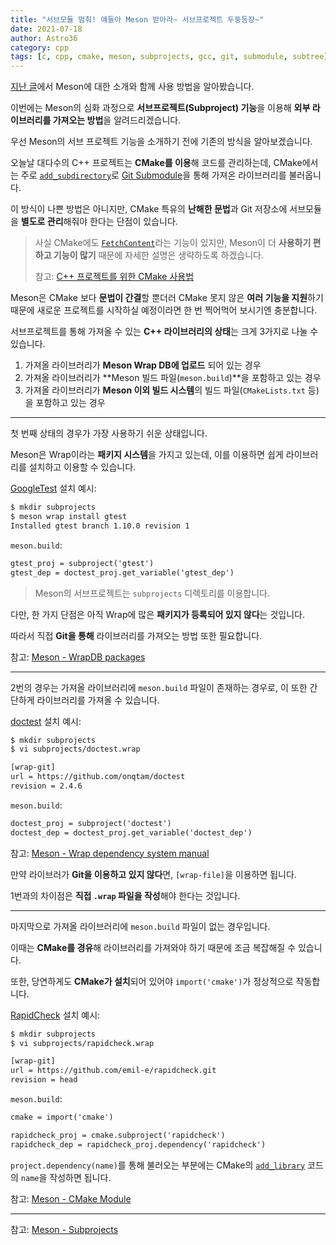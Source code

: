 ```yaml
---
title: "서브모듈 멈춰! 얘들아 Meson 받아라~ 서브프로젝트 두둥등장~"
date: 2021-07-18
author: Astro36
category: cpp
tags: [c, cpp, cmake, meson, subprojects, gcc, git, submodule, subtree]
---
```


[지난 글](https://int-i.github.io/cpp/2021-06-26/cpp-meson/)에서 Meson에 대한 소개와 함께 사용 방법을 알아봤습니다.

이번에는 Meson의 심화 과정으로 **서브프로젝트(Subproject) 기능**을 이용해 **외부 라이브러리를 가져오는 방법**을 알려드리겠습니다.

우선 Meson의 서브 프로젝트 기능을 소개하기 전에 기존의 방식을 알아보겠습니다.

오늘날 대다수의 C++ 프로젝트는 **CMake를 이용**해 코드를 관리하는데, CMake에서는 주로 [`add_subdirectory`](https://cmake.org/cmake/help/latest/command/add_subdirectory.html)로 [Git Submodule](https://git-scm.com/book/ko/v2/Git-%EB%8F%84%EA%B5%AC-%EC%84%9C%EB%B8%8C%EB%AA%A8%EB%93%88)을 통해 가져온 라이브러리를 불러옵니다.

이 방식이 나쁜 방법은 아니지만, CMake 특유의 **난해한 문법**과 Git 저장소에 서브모듈을 **별도로 관리**해줘야 한다는 단점이 있습니다.

> 사실 CMake에도 [`FetchContent`](https://cmake.org/cmake/help/latest/module/FetchContent.html)라는 기능이 있지만, Meson이 더 **사용하기 편하고 기능이 많기** 때문에 자세한 설명은 생략하도록 하겠습니다.
>
> 참고: [C++ 프로젝트를 위한 CMake 사용법](https://modoocode.com/332)

Meson은 CMake 보다 **문법이 간결**할 뿐더러 CMake 못지 않은 **여러 기능을 지원**하기 때문에 새로운 프로젝트를 시작하실 예정이라면 한 번 찍어먹어 보시기엔 충분합니다.

서브프로젝트를 통해 가져올 수 있는 **C++ 라이브러리의 상태**는 크게 3가지로 나눌 수 있습니다.

1. 가져올 라이브러리가 **Meson Wrap DB에 업로드** 되어 있는 경우
2. 가져올 라이브러리가 **Meson 빌드 파일(`meson.build`)**을 포함하고 있는 경우
3. 가져올 라이브러리가 **Meson 이외 빌드 시스템**의 빌드 파일(`CMakeLists.txt` 등)을 포함하고 있는 경우

---

첫 번째 상태의 경우가 가장 사용하기 쉬운 상태입니다.

Meson은 Wrap이라는 **패키지 시스템**을 가지고 있는데, 이를 이용하면 쉽게 라이브러리를 설치하고 이용할 수 있습니다.

[GoogleTest](https://github.com/google/googletest) 설치 예시:

```txt
$ mkdir subprojects
$ meson wrap install gtest
Installed gtest branch 1.10.0 revision 1
```

`meson.build`:

```txt
gtest_proj = subproject('gtest')
gtest_dep = doctest_proj.get_variable('gtest_dep')
```

> Meson의 서브프로젝트는 `subprojects` 디렉토리를 이용합니다.

다만, 한 가지 단점은 아직 Wrap에 많은 **패키지가 등록되어 있지 않다**는 것입니다.

따라서 직접 **Git을 통해** 라이브러리를 가져오는 방법 또한 필요합니다.

참고: [Meson - WrapDB packages](https://mesonbuild.com/Wrapdb-projects.html)

---

2번의 경우는 가져올 라이브러리에 `meson.build` 파일이 존재하는 경우로, 이 또한 간단하게 라이브러리를 가져올 수 있습니다.

[doctest](https://github.com/onqtam/doctest) 설치 예시:

```txt
$ mkdir subprojects
$ vi subprojects/doctest.wrap

[wrap-git]
url = https://github.com/onqtam/doctest
revision = 2.4.6
```

`meson.build`:

```txt
doctest_proj = subproject('doctest')
doctest_dep = doctest_proj.get_variable('doctest_dep')
```

참고: [Meson - Wrap dependency system manual](https://mesonbuild.com/Wrap-dependency-system-manual.html)

만약 라이브러가 **Git을 이용하고 있지 않다**면, `[wrap-file]`을 이용하면 됩니다.

1번과의 차이점은 **직접 `.wrap` 파일을 작성**해야 한다는 것입니다.

---

마지막으로 가져올 라이브러리에 `meson.build` 파일이 없는 경우입니다.

이때는 **CMake를 경유**해 라이브러리를 가져와야 하기 때문에 조금 복잡해질 수 있습니다.

또한, 당연하게도 **CMake가 설치**되어 있어야 `import('cmake')`가 정상적으로 작동합니다.

[RapidCheck](https://github.com/emil-e/rapidcheck) 설치 예시:

```txt
$ mkdir subprojects
$ vi subprojects/rapidcheck.wrap

[wrap-git]
url = https://github.com/emil-e/rapidcheck.git
revision = head
```

`meson.build`:

```txt
cmake = import('cmake')

rapidcheck_proj = cmake.subproject('rapidcheck')
rapidcheck_dep = rapidcheck_proj.dependency('rapidcheck')
```

`project.dependency(name)`를 통해 불러오는 부분에는 CMake의 [`add_library`](https://cmake.org/cmake/help/latest/command/add_library.html) 코드의 `name`을 작성하면 됩니다.

참고: [Meson - CMake Module](https://mesonbuild.com/CMake-module.html)

---

참고: [Meson - Subprojects](https://mesonbuild.com/Subprojects.html)


